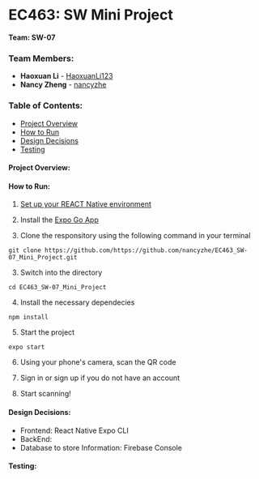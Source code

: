 # EC463: SW Mini Project
**Team: SW-07**


### Team Members:
* **Haoxuan Li** - [HaoxuanLi123](https://github.com/HaoxuanLi123)
* **Nancy Zheng** - [nancyzhe](https://github.com/nancyzhe)

### Table of Contents:

* [Project Overview](#projectoverview)
* [How to Run](#how_to_run)
* [Design Decisions](#design_decisions)
* [Testing](#testing)


<a name="projectoverview"></a> 
#### Project Overview: ####


<a name="how_to_run"></a> 
#### How to Run: ####
1. [Set up your REACT Native environment](https://reactnative.dev/docs/environment-setup) 
2. Install the [Expo Go App](https://expo.dev/client)

2. Clone the responsitory using the following command in your terminal
```
git clone https://github.com/https://github.com/nancyzhe/EC463_SW-07_Mini_Project.git
```
3. Switch into the directory
```
cd EC463_SW-07_Mini_Project
```
4. Install the necessary dependecies
```
npm install
```
5. Start the project
```
expo start
```
6. Using your phone's camera, scan the QR code

7. Sign in or sign up if you do not have an account

8. Start scanning!

<a name="design_decisions"></a> 
#### Design Decisions: ####
* Frontend: React Native Expo CLI
* BackEnd:
* Database to store Information: Firebase Console

<a name="testing"></a> 
#### Testing: ####

